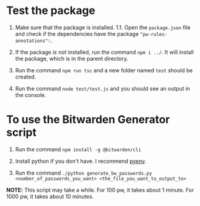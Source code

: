 # Test the package

1. Make sure that the package is installed.
   1.1. Open the `package.json` file and check if the dependencies have the package `"pw-rules-annotations":`.
2. If the package _is not_ installed, run the command `npm i ../`. It will install the package, which is in the parent directory.

3. Run the command `npm run tsc` and a new folder named `test` should be created.

4. Run the command `node test/test.js` and you should see an output in the console.


# To use the Bitwarden Generator script

1. Run the command `npm install -g @bitwarden/cli`

2. Install python if you don't have. I recommend [pyenv](https://github.com/pyenv/pyenv).

3. Run the command `./python generate_bw_passwords.py <number_of_passwords_you_want> <the_file_you_want_to_output_to>`

**NOTE:** This script may take a while. For 100 pw, it takes about 1 minute. For 1000 pw, it takes about 10 minutes.
